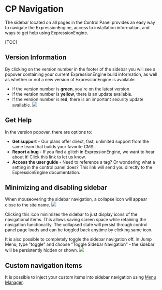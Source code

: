 <!--
    This source file is part of the open source project
    ExpressionEngine User Guide (https://github.com/ExpressionEngine/ExpressionEngine-User-Guide)

    @link      https://expressionengine.com/
    @copyright Copyright (c) 2003-2020, Packet Tide, LLC (https://packettide.com)
    @license   https://expressionengine.com/license Licensed under Apache License, Version 2.0
-->

# CP Navigation

The sidebar located on all pages in the Control Panel provides an easy way to navigate the ExpressionEngine, access to installation information, and ways to get help using ExpressionEngine.

[TOC]

## Version Information

By clicking on the version number in the footer of the sidebar you will see a popover containing your current ExpressionEngine build information, as well as whether or not a new version of ExpressionEngine is available. 
- If the version number is **green**, you're on the latest version.
- If the version number is **yellow**, there is an update available.
- If the version number is **red**, there is an important security update available.
![](_images/cp-version-information.png)

## Get Help

In the version popover, there are options to:

- **Get support** - Our plans offer direct, fast, unlimited support from the same team that builds your favorite CMS..
- **Report a bug** - If you find a glitch in ExpressionEngine, we want to hear about it! Click this link to let us know.
- **Access the user guide** - Need to reference a tag? Or wondering what a setting in the control panel does? This link will send you directly to the ExpressionEngine documentation.

## Minimizing and disabling sidebar

When mouseovering the sidebar navigation, a collapse icon will appear close to the site name.
![](_images/navigation-collapse.png)

Clicking this icon minimizes the sidebar to just display icons of the navigational items. This allows saving screen space while retaining the navigation functionality.
The collapsed state will persist through control panel page loads and can be toggled back anytime by clicking same icon.

It is also possible to completely toggle the sidebar navigation off. In Jump Menu, type "toggle" and choose "Toggle Sidebar Navigation" - the sidebar will be persistently hidden or shown.
![](_images/cp-collapse.gif)

## Custom navigation items

It is possible to inject your custom items into sidebar navigation using [Menu Manager](control-panel/settings/menu-manager.md#menu-manager).
